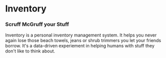 # Inventory

### Scruff McGruff your Stuff

Inventory is a personal inventory management system. It helps you never again lose those beach towels, jeans or shrub trimmers you let your friends borrow. It's a data-driven experiement in helping humans with stuff they don't like to think about.
